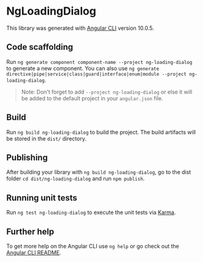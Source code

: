 # NgLoadingDialog

This library was generated with [Angular CLI](https://github.com/angular/angular-cli) version 10.0.5.

## Code scaffolding

Run `ng generate component component-name --project ng-loading-dialog` to generate a new component. You can also use `ng generate directive|pipe|service|class|guard|interface|enum|module --project ng-loading-dialog`.
> Note: Don't forget to add `--project ng-loading-dialog` or else it will be added to the default project in your `angular.json` file. 

## Build

Run `ng build ng-loading-dialog` to build the project. The build artifacts will be stored in the `dist/` directory.

## Publishing

After building your library with `ng build ng-loading-dialog`, go to the dist folder `cd dist/ng-loading-dialog` and run `npm publish`.

## Running unit tests

Run `ng test ng-loading-dialog` to execute the unit tests via [Karma](https://karma-runner.github.io).

## Further help

To get more help on the Angular CLI use `ng help` or go check out the [Angular CLI README](https://github.com/angular/angular-cli/blob/master/README.md).
